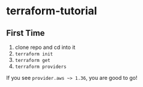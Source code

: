 # terraform-tutorial

## First Time

1. clone repo and cd into it
1. `terraform init`
1. `terraform get`
1. `terraform providers`

If you see `provider.aws ~> 1.36`, you are good to go!
